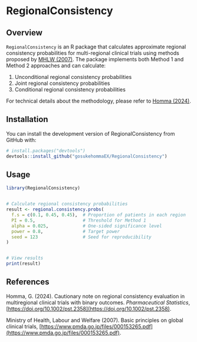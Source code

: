 # RegionalConsistency


## Overview


`RegionalConsistency` is an R package that calculates approximate regional consistency probabilities for multi-regional clinical trials using methods proposed by [MHLW (2007)](https://www.pmda.go.jp/files/000153265.pdf). The package implements both Method 1 and Method 2 approaches and can calculate:


1. Unconditional regional consistency probabilities
2. Joint regional consistency probabilities
3. Conditional regional consistency probabilities


For technical details about the methodology, please refer to [Homma (2024)](https://doi.org/10.1002/pst.2358).


## Installation


You can install the development version of RegionalConsistency from GitHub with:


```r
# install.packages("devtools")
devtools::install_github("gosukehommaEX/RegionalConsistency")
```


## Usage


```r
library(RegionalConsistency)


# Calculate regional consistency probabilities
result <- regional.consistency.probs(
  f.s = c(0.1, 0.45, 0.45),  # Proportion of patients in each region
  PI = 0.5,                  # Threshold for Method 1
  alpha = 0.025,             # One-sided significance level
  power = 0.8,               # Target power
  seed = 123                 # Seed for reproducibility
)


# View results
print(result)
```


## References


Homma, G. (2024). Cautionary note on regional consistency evaluation in multiregional clinical trials with binary outcomes. *Pharmaceutical Statistics*, [https://doi.org/10.1002/pst.2358](https://doi.org/10.1002/pst.2358).


Ministry of Health, Labour and Welfare (2007). Basic principles on global clinical trials, [https://www.pmda.go.jp/files/000153265.pdf](https://www.pmda.go.jp/files/000153265.pdf).
